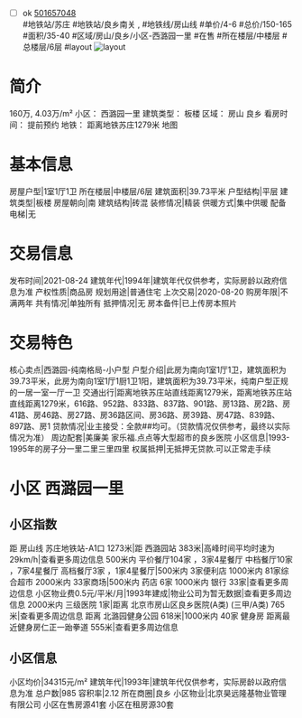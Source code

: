 - [ ] ok [501657048](https://bj.5i5j.com/ershoufang/501657048.html)  
 #地铁站/苏庄 #地铁站/良乡南关 ,  #地铁线/房山线
#单价/4-6 #总价/150-165 #面积/35-40   #区域/房山/良乡/小区-西潞园一里 #在售 #所在楼层/中楼层 #总楼层/6层 #layout 
![layout](http://image2a.5i5j.com/bdir/layout/354975.jpg_P5.jpg) 
# 简介 
 160万,  4.03万/m² 
小区： 西潞园一里
建筑类型： 板楼
区域： 房山 良乡
看房时间： 提前预约
地铁： 距离地铁苏庄1279米 地图
# 基本信息 
 房屋户型|1室1厅1卫
所在楼层|中楼层/6层
建筑面积|39.73平米
户型结构|平层
建筑类型|板楼
房屋朝向|南
建筑结构|砖混
装修情况|精装
供暖方式|集中供暖
配备电梯|无
# 交易信息 
 发布时间|2021-08-24
建筑年代|1994年|建筑年代仅供参考，实际房龄以政府信息为准
产权性质|商品房
规划用途|普通住宅
上次交易|2020-08-20
购房年限|不满两年
共有情况|单独所有
抵押情况|无
房本备件|已上传房本照片
# 交易特色 
 核心卖点|西潞园-纯南格局-小户型
户型介绍|此房为南向1室1厅1卫，建筑面积为39.73平米，此房为南向1室1厅1厨1卫1阳，建筑面积为39.73平米，纯南户型正规的一居一室一厅一卫
交通出行|距离地铁苏庄站直线距离1279米，距离地铁苏庄站直线距离1279米，616路、952路、833路、837路、901路、房13路、房2路、房41路、房46路、房27路、房36路区间、房36路、房39路、房47路、839路、897路、房1
贷款情况|业主接受：全款##均可。（贷款情况仅供参考，最终以实际情况为准）
周边配套|美廉美 家乐福.点点等大型超市的良乡医院
小区信息|1993-1995年的房子分一里二里三里四里
权属抵押|无抵押无贷款.可以正常走手续
# 小区 西潞园一里
## 小区指数 
 距 房山线 苏庄地铁站-A1口 1273米|距 西潞园站 383米|高峰时间平均时速为29km/h|查看更多周边信息
500米内 平价餐厅104家 ，3家4星餐厅
中档餐厅10家 ，7家4星餐厅
高档餐厅3家 ，1家4星餐厅|500米内 3家便利店
1000米内 81家综合超市
2000米内 33家商场|500米内 药店 6家
1000米内 银行 33家|查看更多周边信息
小区物业费0.5元/平米/月|1993年建成|物业公司为暂无数据|查看更多周边信息
2000米内 三级医院 1家|距离 北京市房山区良乡医院(A类) (三甲/A类) 765米|查看更多周边信息
距离 北潞园健身公园 618米|1000米内 40家 健身房
距离最近健身房仁正一跆拳道 555米|查看更多周边信息
## 小区信息 
 小区均价|34315元/m²
建筑年代|1993年|建筑年代仅供参考，实际房龄以政府信息为准
总户数|985
容积率|2.12
所在商圈|良乡
小区物业|北京昊远隆基物业管理有限公司
小区在售房源41套
小区在租房源30套
